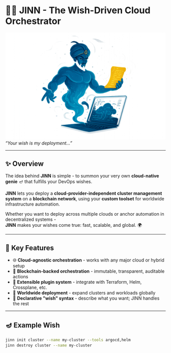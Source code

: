 # 🧞‍♂️ JINN - The Wish-Driven Cloud Orchestrator 

![Jinn logo](./images/jinn.png)
*“Your wish is my deployment…”*

---

## ✨ Overview

The idea behind **JINN** is simple - to summon your very own **cloud-native genie** 🪔 that fulfills your DevOps wishes.

**JINN** lets you deploy a **cloud-provider-independent cluster management system** on a **blockchain network**, using your **custom toolset** for worldwide infrastructure automation.

Whether you want to deploy across multiple clouds or anchor automation in decentralized systems -  
**JINN** makes your wishes come true: fast, scalable, and global. 🌍

---

## 🧰 Key Features

- 🌐 **Cloud-agnostic orchestration** - works with any major cloud or hybrid setup  
- 🔗 **Blockchain-backed orchestration** - immutable, transparent, auditable actions  
- 🧩 **Extensible plugin system** - integrate with Terraform, Helm, Crossplane, etc.  
- 🚀 **Worldwide deployment** - expand clusters and workloads globally  
- 💫 **Declarative "wish" syntax** - describe what you want; JINN handles the rest  

---

## 🪔 Example Wish

```bash
jinn init cluster --name my-cluster --tools argocd,helm
jinn destroy cluster --name my-cluster
```

<!-- ## 📦 Installation

```bash
brew install jinn
```
or for linux:
```bash
curl -LsSf https://jinn.sh/install.sh | sh
``` -->